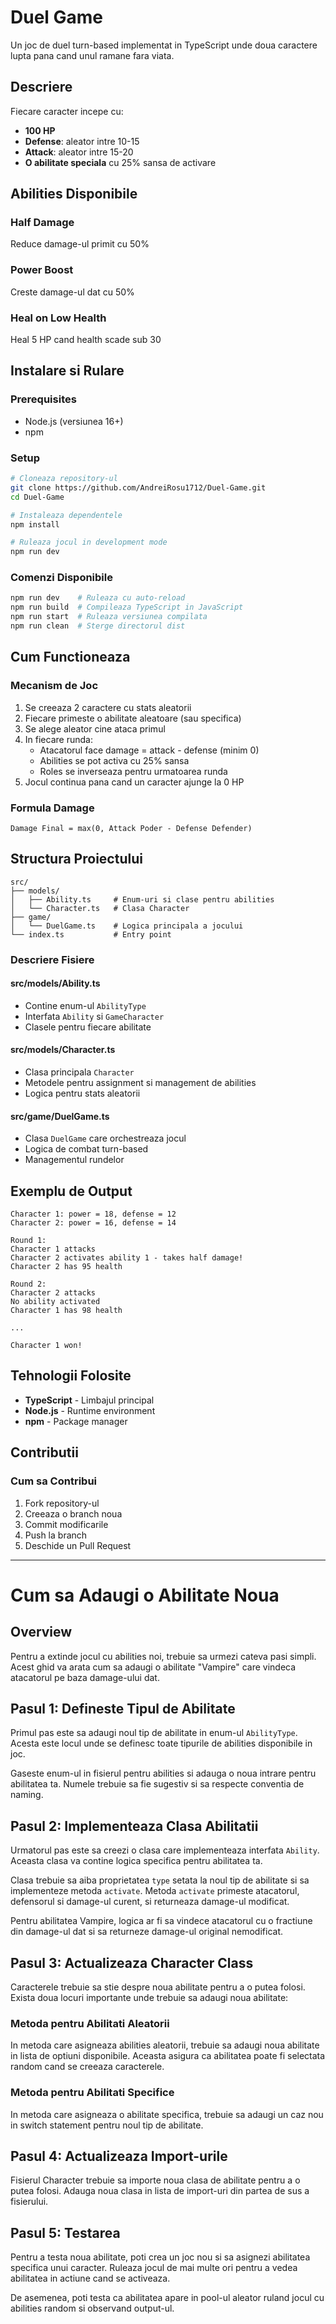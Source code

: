 # Duel Game

Un joc de duel turn-based implementat in TypeScript unde doua caractere lupta pana cand unul ramane fara viata.

## Descriere

Fiecare caracter incepe cu:
- **100 HP**
- **Defense**: aleator intre 10-15
- **Attack**: aleator intre 15-20
- **O abilitate speciala** cu 25% sansa de activare

## Abilities Disponibile

### Half Damage
Reduce damage-ul primit cu 50%

### Power Boost
Creste damage-ul dat cu 50%

### Heal on Low Health
Heal 5 HP cand health scade sub 30

## Instalare si Rulare

### Prerequisites
- Node.js (versiunea 16+)
- npm

### Setup
```bash
# Cloneaza repository-ul
git clone https://github.com/AndreiRosu1712/Duel-Game.git
cd Duel-Game

# Instaleaza dependentele
npm install

# Ruleaza jocul in development mode
npm run dev
```

### Comenzi Disponibile
```bash
npm run dev    # Ruleaza cu auto-reload
npm run build  # Compileaza TypeScript in JavaScript
npm run start  # Ruleaza versiunea compilata
npm run clean  # Sterge directorul dist
```

## Cum Functioneaza

### Mecanism de Joc
1. Se creeaza 2 caractere cu stats aleatorii
2. Fiecare primeste o abilitate aleatoare (sau specifica)
3. Se alege aleator cine ataca primul
4. In fiecare runda:
   - Atacatorul face damage = attack - defense (minim 0)
   - Abilities se pot activa cu 25% sansa
   - Roles se inverseaza pentru urmatoarea runda
5. Jocul continua pana cand un caracter ajunge la 0 HP

### Formula Damage
```
Damage Final = max(0, Attack Poder - Defense Defender)
```

## Structura Proiectului

```
src/
├── models/
│   ├── Ability.ts     # Enum-uri si clase pentru abilities
│   └── Character.ts   # Clasa Character
├── game/
│   └── DuelGame.ts    # Logica principala a jocului
└── index.ts           # Entry point
```

### Descriere Fisiere

#### src/models/Ability.ts
- Contine enum-ul `AbilityType`
- Interfata `Ability` si `GameCharacter`
- Clasele pentru fiecare abilitate

#### src/models/Character.ts
- Clasa principala `Character`
- Metodele pentru assignment si management de abilities
- Logica pentru stats aleatorii

#### src/game/DuelGame.ts
- Clasa `DuelGame` care orchestreaza jocul
- Logica de combat turn-based
- Managementul rundelor

## Exemplu de Output

```
Character 1: power = 18, defense = 12
Character 2: power = 16, defense = 14

Round 1:
Character 1 attacks
Character 2 activates ability 1 - takes half damage!
Character 2 has 95 health

Round 2:
Character 2 attacks
No ability activated
Character 1 has 98 health

...

Character 1 won!
```

## Tehnologii Folosite

- **TypeScript** - Limbajul principal
- **Node.js** - Runtime environment
- **npm** - Package manager

## Contributii

### Cum sa Contribui
1. Fork repository-ul
2. Creeaza o branch noua
3. Commit modificarile
4. Push la branch
5. Deschide un Pull Request

---

# Cum sa Adaugi o Abilitate Noua

## Overview

Pentru a extinde jocul cu abilities noi, trebuie sa urmezi cateva pasi simpli. Acest ghid va arata cum sa adaugi o abilitate "Vampire" care vindeca atacatorul pe baza damage-ului dat.

## Pasul 1: Defineste Tipul de Abilitate

Primul pas este sa adaugi noul tip de abilitate in enum-ul `AbilityType`. Acesta este locul unde se definesc toate tipurile de abilities disponibile in joc.

Gaseste enum-ul in fisierul pentru abilities si adauga o noua intrare pentru abilitatea ta. Numele trebuie sa fie sugestiv si sa respecte conventia de naming.

## Pasul 2: Implementeaza Clasa Abilitatii

Urmatorul pas este sa creezi o clasa care implementeaza interfata `Ability`. Aceasta clasa va contine logica specifica pentru abilitatea ta.

Clasa trebuie sa aiba proprietatea `type` setata la noul tip de abilitate si sa implementeze metoda `activate`. Metoda `activate` primeste atacatorul, defensorul si damage-ul curent, si returneaza damage-ul modificat.

Pentru abilitatea Vampire, logica ar fi sa vindece atacatorul cu o fractiune din damage-ul dat si sa returneze damage-ul original nemodificat.

## Pasul 3: Actualizeaza Character Class

Caracterele trebuie sa stie despre noua abilitate pentru a o putea folosi. Exista doua locuri importante unde trebuie sa adaugi noua abilitate:

### Metoda pentru Abilitati Aleatorii

In metoda care asigneaza abilities aleatorii, trebuie sa adaugi noua abilitate in lista de optiuni disponibile. Aceasta asigura ca abilitatea poate fi selectata random cand se creeaza caracterele.

### Metoda pentru Abilitati Specifice

In metoda care asigneaza o abilitate specifica, trebuie sa adaugi un caz nou in switch statement pentru noul tip de abilitate.

## Pasul 4: Actualizeaza Import-urile

Fisierul Character trebuie sa importe noua clasa de abilitate pentru a o putea folosi. Adauga noua clasa in lista de import-uri din partea de sus a fisierului.

## Pasul 5: Testarea

Pentru a testa noua abilitate, poti crea un joc nou si sa asignezi abilitatea specifica unui caracter. Ruleaza jocul de mai multe ori pentru a vedea abilitatea in actiune cand se activeaza.

De asemenea, poti testa ca abilitatea apare in pool-ul aleator ruland jocul cu abilities random si observand output-ul.